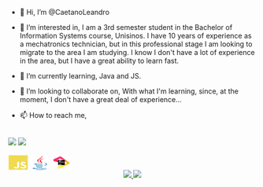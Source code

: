 - 👋 Hi, I’m @CaetanoLeandro

- 👀 I’m interested in,
I am a 3rd semester student in the Bachelor of Information Systems course, Unisinos.
I have 10 years of experience as a mechatronics technician, but in this professional stage I am looking to migrate to the area I am studying. 
I know I don't have a lot of experience in the area, but I have a great ability to learn fast. 

- 🌱 I’m currently learning, Java and JS.

- 💞️ I’m looking to collaborate on,
With what I'm learning, since, at the moment, I don't have a great deal of experience...

- 📫 How to reach me,
<!---
CaetanoLeandro/CaetanoLeandro is a ✨ special ✨ repository because its `README.md` (this file) appears on your GitHub profile.
You can click the Preview link to take a look at your changes.
--->
<div style="display: inline_block"><br>
  <a href = "mailto:contatolcaetano30@gmail.com"><img src="https://img.shields.io/badge/-Gmail-%23333?style=for-the-badge&logo=gmail&logoColor=white" target="_blank"></a>
  <a href="https://www.linkedin.com/in/leandro-caetano-da-silva-189b4647/" target="_blank"><img src="https://img.shields.io/badge/-LinkedIn-%230077B5?style=for-the-badge&logo=linkedin&logoColor=white" target="_blank"></a> 
 <div style="display: inline_block"><br>
<img align="center" alt="LCS - Js" height="30" width="40" src="https://raw.githubusercontent.com/devicons/devicon/master/icons/javascript/javascript-plain.svg">
<img align="center" alt="LCS-JAVA" height="30" width="40" src="https://raw.githubusercontent.com/devicons/devicon/master/icons/java/java-original.svg">
  <img align="center" alt="LCS-jetbrains" height="30" width="40" src="https://raw.githubusercontent.com/devicons/devicon/master/icons/jetbrains/jetbrains-original.svg">
  <div align="center">
  <a href="https://github.com/CaetanoLeandro">
  <img height="180em" src="https://github-readme-stats.vercel.app/api?username=rafaballerini&show_icons=true&theme=dracula&include_all_commits=true&count_private=true"/>
  <img height="180em" src="https://github-readme-stats.vercel.app/api/top-langs/?username=
CaetanoLeandro &layout=compact&langs_count=7&theme=dark"/>
</div>
